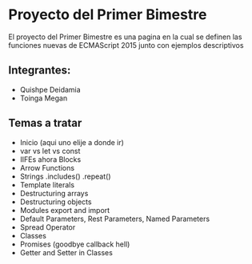 # Proyecto del Primer Bimestre

El proyecto del Primer Bimestre es una pagina en la cual se definen las funciones nuevas de ECMAScript 2015 junto con ejemplos descriptivos

## Integrantes:
- Quishpe Deidamia
- Toinga Megan

## Temas a tratar

- Inicio (aqui uno elije a donde ir)
- var vs let vs const
- IIFEs ahora Blocks
- Arrow Functions
- Strings .includes() .repeat()
- Template literals
- Destructuring arrays
- Destructuring objects
- Modules export and import
- Default Parameters, Rest Parameters, Named Parameters
- Spread Operator
- Classes
- Promises (goodbye callback hell)
- Getter and Setter in Classes

